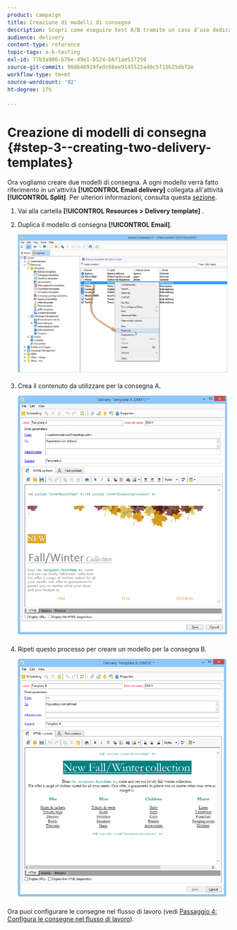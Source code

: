 ```yaml
---
product: campaign
title: Creazione di modelli di consegna
description: Scopri come eseguire test A/B tramite un caso d’uso dedicato.
audience: delivery
content-type: reference
topic-tags: a-b-testing
exl-id: 77b3a906-b76e-49e1-b524-b6f1ae537259
source-git-commit: 98d646919fedc66ee9145522ad0c5f15b25dbf2e
workflow-type: tm+mt
source-wordcount: '92'
ht-degree: 17%

---
```


# Creazione di modelli di consegna {#step-3--creating-two-delivery-templates}

Ora vogliamo creare due modelli di consegna. A ogni modello verrà fatto riferimento in un&#39;attività **[!UICONTROL Email delivery]** collegata all&#39;attività **[!UICONTROL Split]**. Per ulteriori informazioni, consulta questa [sezione](../../delivery/using/about-templates.md).

1. Vai alla cartella **[!UICONTROL Resources > Delivery template]** .
1. Duplica il modello di consegna **[!UICONTROL Email]**.

   ![](assets/use_case_abtesting_deliverymodel_001.png)

1. Crea il contenuto da utilizzare per la consegna A.

   ![](assets/use_case_abtesting_deliverymodel_002.png)

1. Ripeti questo processo per creare un modello per la consegna B.

   ![](assets/use_case_abtesting_deliverymodel_003.png)

Ora puoi configurare le consegne nel flusso di lavoro (vedi [Passaggio 4: Configura le consegne nel flusso di lavoro](../../delivery/using/a-b-testing-uc-configuring-deliveries.md)).
